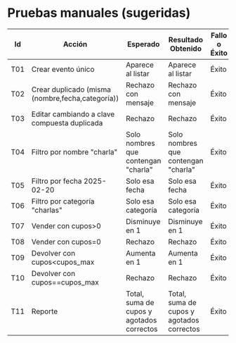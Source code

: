 # Pruebas manuales (sugeridas)

| Id  | Acción                                          | Esperado                                        | Resultado Obtenido                               | Fallo o Éxito |
|-----|-------------------------------------------------|-------------------------------------------------|-------------------------------------------------|---------------|
| T01 | Crear evento único                              | Aparece al listar                               | Aparece al listar                               | Éxito         |
| T02 | Crear duplicado (misma (nombre,fecha,categoría))| Rechazo con mensaje                             | Rechazo con mensaje                             | Éxito         |
| T03 | Editar cambiando a clave compuesta duplicada    | Rechazo                                         | Rechazo                                         | Éxito         |
| T04 | Filtro por nombre "charla"                      | Solo nombres que contengan "charla"             | Solo nombres que contengan "charla"             | Éxito         |
| T05 | Filtro por fecha 2025-02-20                     | Solo esa fecha                                  | Solo esa fecha                                  | Éxito         |
| T06 | Filtro por categoría "charlas"                  | Solo esa categoría                              | Solo esa categoría                              | Éxito         |
| T07 | Vender con cupos>0                              | Disminuye en 1                                  | Disminuye en 1                                  | Éxito         |
| T08 | Vender con cupos=0                              | Rechazo                                         | Rechazo                                         | Éxito         |
| T09 | Devolver con cupos<cupos_max                    | Aumenta en 1                                    | Aumenta en 1                                    | Éxito         |
| T10 | Devolver con cupos==cupos_max                   | Rechazo                                         | Rechazo                                         | Éxito         |
| T11 | Reporte                                         | Total, suma de cupos y agotados correctos       | Total, suma de cupos y agotados correctos       | Éxito         |
